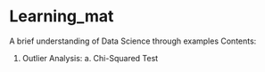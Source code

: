 # Learning_mat
A brief understanding of Data Science through examples
Contents:
1. Outlier Analysis:
       a. Chi-Squared Test
